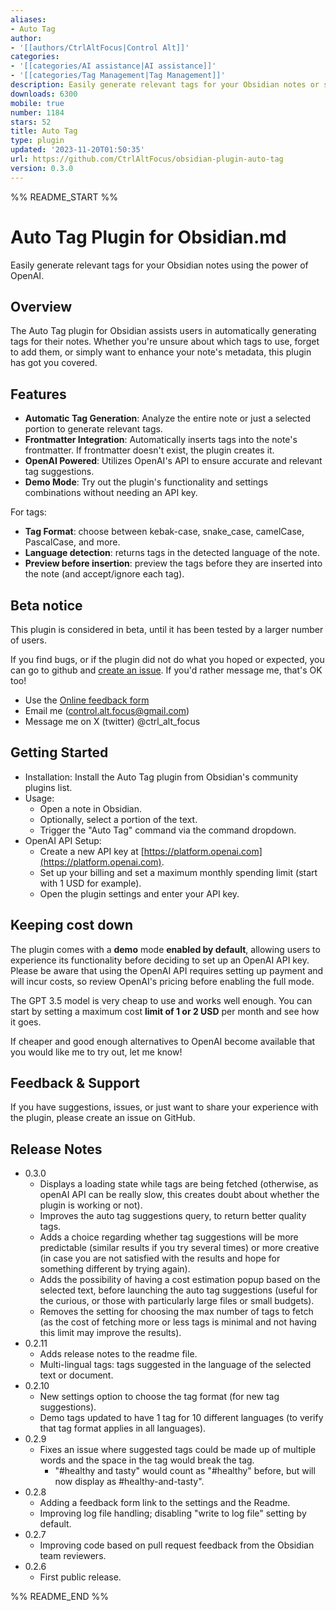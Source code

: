 ```yaml
---
aliases:
- Auto Tag
author:
- '[[authors/CtrlAltFocus|Control Alt]]'
categories:
- '[[categories/AI assistance|AI assistance]]'
- '[[categories/Tag Management|Tag Management]]'
description: Easily generate relevant tags for your Obsidian notes or selected text.
downloads: 6300
mobile: true
number: 1184
stars: 52
title: Auto Tag
type: plugin
updated: '2023-11-20T01:50:35'
url: https://github.com/CtrlAltFocus/obsidian-plugin-auto-tag
version: 0.3.0
---
```


%% README_START %%

# Auto Tag Plugin for Obsidian.md

Easily generate relevant tags for your Obsidian notes using the power of OpenAI.

## Overview

The Auto Tag plugin for Obsidian assists users in automatically generating tags for their notes. 
Whether you're unsure about which tags to use, forget to add them, or simply want to enhance your note's metadata, this plugin has got you covered.

## Features

- **Automatic Tag Generation**: Analyze the entire note or just a selected portion to generate relevant tags.
- **Frontmatter Integration**: Automatically inserts tags into the note's frontmatter. If frontmatter doesn't exist, the plugin creates it.
- **OpenAI Powered**: Utilizes OpenAI's API to ensure accurate and relevant tag suggestions.
- **Demo Mode**: Try out the plugin's functionality and settings combinations without needing an API key.

For tags:
- **Tag Format**: choose between kebak-case, snake_case, camelCase, PascalCase, and more.
- **Language detection**: returns tags in the detected language of the note.
- **Preview before insertion**: preview the tags before they are inserted into the note (and accept/ignore each tag).

## Beta notice

This plugin is considered in beta, until it has been tested by a larger number of users.

If you find bugs, or if the plugin did not do what you hoped or expected, you can go to github and [create an issue](https://github.com/CtrlAltFocus/obsidian-plugin-auto-tag/issues).
If you'd rather message me, that's OK too!

- Use the [Online feedback form](https://forms.gle/6XWpoHKXRqzSKyZj7)
- Email me (control.alt.focus@gmail.com)
- Message me on X (twitter) @ctrl_alt_focus

## Getting Started

- Installation: Install the Auto Tag plugin from Obsidian's community plugins list.
- Usage:
  - Open a note in Obsidian.
  - Optionally, select a portion of the text.
  - Trigger the "Auto Tag" command via the command dropdown.
- OpenAI API Setup:
  - Create a new API key at [https://platform.openai.com](https://platform.openai.com).
  - Set up your billing and set a maximum monthly spending limit (start with 1 USD for example).
  - Open the plugin settings and enter your API key.
  
## Keeping cost down

The plugin comes with a **demo** mode **enabled by default**, allowing users to experience its functionality before deciding to set up an OpenAI API key. Please be aware that using the OpenAI API requires setting up payment and will incur costs, so review OpenAI's pricing before enabling the full mode.

The GPT 3.5 model is very cheap to use and works well enough. You can start by setting a maximum cost **limit of 1 or 2 USD** per month and see how it goes.

If cheaper and good enough alternatives to OpenAI become available that you would like me to try out, let me know!

## Feedback & Support

If you have suggestions, issues, or just want to share your experience with the plugin, please create an issue on GitHub.

## Release Notes

- 0.3.0
  - Displays a loading state while tags are being fetched (otherwise, as openAI API can be really slow, this creates doubt about whether the plugin is working or not).
  - Improves the auto tag suggestions query, to return better quality tags.
  - Adds a choice regarding whether tag suggestions will be more predictable (similar results if you try several times) or more creative (in case you are not satisfied with the results and hope for something different by trying again).
  - Adds the possibility of having a cost estimation popup based on the selected text, before launching the auto tag suggestions (useful for the curious, or those with particularly large files or small budgets).
  - Removes the setting for choosing the max number of tags to fetch (as the cost of fetching more or less tags is minimal and not having this limit may improve the results).
- 0.2.11
  - Adds release notes to the readme file.
  - Multi-lingual tags: tags suggested in the language of the selected text or document.
- 0.2.10
  - New settings option to choose the tag format (for new tag suggestions).
  - Demo tags updated to have 1 tag for 10 different languages (to verify that tag format applies in all languages).
- 0.2.9
  - Fixes an issue where suggested tags could be made up of multiple words and the space in the tag would break the tag.
    - "#healthy and tasty" would count as "#healthy" before, but will now display as #healthy-and-tasty".
- 0.2.8
  - Adding a feedback form link to the settings and the Readme.
  - Improving log file handling; disabling "write to log file" setting by default.
- 0.2.7
  - Improving code based on pull request feedback from the Obsidian team reviewers.
- 0.2.6
  - First public release.


%% README_END %%